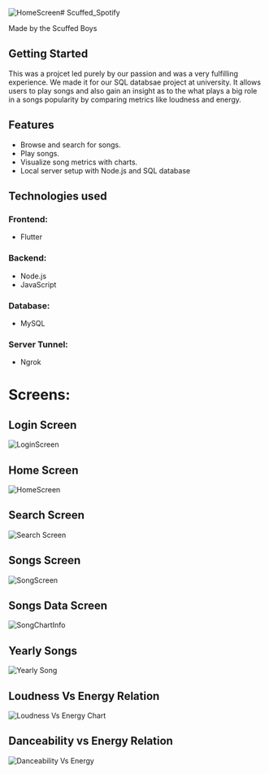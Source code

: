 ![HomeScreen](https://github.com/hba777/ScuffedSpotify/assets/117719500/f16272a2-daae-4977-8e4b-6231ed0333e5)# Scuffed_Spotify

Made by the Scuffed Boys

## Getting Started

This was a projcet led purely by our passion and was a very fulfilling experience. We made it for our SQL databsae project at university. It allows users to play songs and also gain an insight as to the what plays a big role in a songs popularity by comparing metrics like loudness and energy.

## Features
- Browse and search for songs.
- Play songs.
- Visualize song metrics with charts.
- Local server setup with Node.js and SQL database

## Technologies used

### Frontend:
- Flutter

### Backend:
- Node.js
- JavaScript

### Database:
- MySQL

###  Server Tunnel:
- Ngrok

# Screens:

## Login Screen
![LoginScreen](https://github.com/hba777/ScuffedSpotify/assets/117719500/58bb25a3-ae32-4569-b43b-121ca8c33027)

## Home Screen
![HomeScreen](https://github.com/hba777/ScuffedSpotify/assets/117719500/5037d225-41ab-44be-a4ae-0f0a101b43e3)

## Search Screen
![Search Screen](https://github.com/hba777/ScuffedSpotify/assets/117719500/e1aaa127-ab2b-47ea-bf53-aec7219de9cb)

## Songs Screen
![SongScreen](https://github.com/hba777/ScuffedSpotify/assets/117719500/7c74f909-43f7-4cc1-ad09-89a6bc836b46)

## Songs Data Screen
![SongChartInfo](https://github.com/hba777/ScuffedSpotify/assets/117719500/c1bd6695-5354-4ae1-a94f-0f539779ab1e)

## Yearly Songs
![Yearly Song](https://github.com/hba777/ScuffedSpotify/assets/117719500/072b7be7-40dd-4c08-835f-a6ae3126520f)

## Loudness Vs Energy Relation
![Loudness Vs Energy Chart](https://github.com/hba777/ScuffedSpotify/assets/117719500/3461fb84-5b96-4252-a9f0-a9ad8a9d8ee4)

## Danceability vs Energy Relation
![Danceability Vs Energy](https://github.com/hba777/ScuffedSpotify/assets/117719500/7c564f30-027c-4584-9d41-24c23bd552cf)



